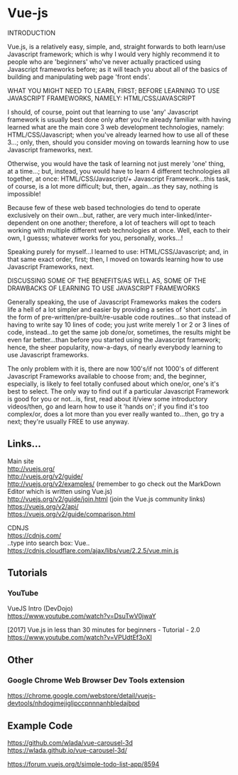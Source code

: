 # Vue-js

INTRODUCTION  

Vue.js, is a relatively easy, simple, and, straight forwards to both learn/use Javascript framework; which is why I would very highly recommend it to people who are 'beginners' who've never actually practiced using Javascript frameworks before; as it will teach you about all of the basics of building and manipulating web page 'front ends'.

WHAT YOU MIGHT NEED TO LEARN, FIRST; BEFORE LEARNING TO USE JAVASCRIPT FRAMEWORKS, NAMELY: HTML/CSS/JAVASCRIPT  

I should, of course, point out that learning to use 'any' Javascript framework is usually best done only after you're already familiar with having learned what are the main core 3 web development technologies, namely: HTML/CSS/Javascript; when you've already learned how to use all of these 3...; only, then, should you consider moving on towards learning how to use Javascript frameworks, next.

Otherwise, you would have the task of learning not just merely 'one' thing, at a time...; but, instead, you would have to learn 4 different technologies all together, at once: HTML/CSS/Javascript/+ Javascript Framework...this task, of course, is a lot more difficult; but, then, again...as they say, nothing is impossible! 

Because few of these web based technologies do tend to operate exclusively on their own...but, rather, are very much inter-linked/inter-dependent on one another; therefore, a lot of teachers will opt to teach working with multiple different web technologies at once. Well, each to their own, I guesss; whatever works for you, personally, works...!

Speaking purely for myself...I learned to use: HTML/CSS/Javascript; and, in that same exact order, first; then, I moved on towards learning how to use Javascript Frameworks, next.

DISCUSSING SOME OF THE BENEFITS/AS WELL AS, SOME OF THE DRAWBACKS OF LEARNING TO USE JAVASCRIPT FRAMEWORKS  

Generally speaking, the use of Javascript Frameworks makes the coders life a hell of a lot simpler and easier by providing a series of 'short cuts'...in the form of pre-written/pre-built/re-usable code routines...so that instead of having to write say 10 lines of code; you just write merely 1 or 2 or 3 lines of code, instead...to get the same job done/or, sometimes, the results might be even far better...than before you started using the Javascript framework; hence, the sheer popularity, now-a-days, of nearly everybody learning to use Javascript frameworks. 

The only problem with it is, there are now 100's/if not 1000's of different Javascript Frameworks available to choose from; and, the beginner, especially, is likely to feel totally confused about which one/or, one's it's best to select. The only way to find out if a particular Javascript Framework is good for you or not...is, first, read about it/view some introductory videos/then, go and learn how to use it 'hands on'; if you find it's too complex/or, does a lot more than you ever really wanted to...then, go try a next; they're usually FREE to use anyway.

## Links...

Main site  
http://vuejs.org/  
http://vuejs.org/v2/guide/  
http://vuejs.org/v2/examples/  (remember to go check out the MarkDown Editor which is written using Vue.js)    
http://vuejs.org/v2/guide/join.html  (join the Vue.js community links)  
https://vuejs.org/v2/api/  
https://vuejs.org/v2/guide/comparison.html  


CDNJS   
https://cdnjs.com/  
..type into search box: Vue..  
https://cdnjs.cloudflare.com/ajax/libs/vue/2.2.5/vue.min.js  

## Tutorials

### YouTube

VueJS Intro (DevDojo)  
https://www.youtube.com/watch?v=DsuTwV0jwaY  

[2017] Vue.js in less than 30 minutes for beginners - Tutorial - 2.0  
https://www.youtube.com/watch?v=VPUdtEf3oXI  

## Other

### Google Chrome Web Browser Dev Tools extension

https://chrome.google.com/webstore/detail/vuejs-devtools/nhdogjmejiglipccpnnnanhbledajbpd  

## Example Code

https://github.com/wlada/vue-carousel-3d   
https://wlada.github.io/vue-carousel-3d/  

https://forum.vuejs.org/t/simple-todo-list-app/8594  
